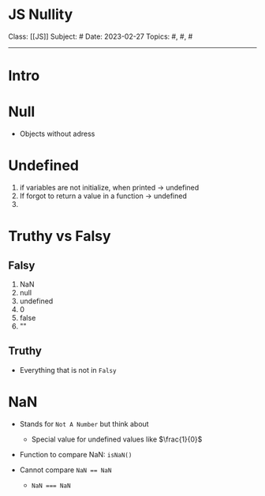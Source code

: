 # JS Nullity
Class: [[JS]]
Subject: #
Date: 2023-02-27
Topics: #, #, # 

---

# Intro 

# Null
- Objects without adress

# Undefined

1. if variables are not initialize, when printed -> undefined
2. If forgot to return a value in a function -> undefined
3. 

# Truthy vs Falsy

## Falsy

1. NaN
2. null
3. undefined 
4. 0
5. false
6. ""

## Truthy
- Everything that is not in `Falsy`

# NaN 
- Stands for `Not A Number` but think about
	- Special value for undefined values like $\frac{1}{0}$
- Function to compare NaN: `isNaN()`

- Cannot compare `NaN == NaN`
	- `NaN === NaN`